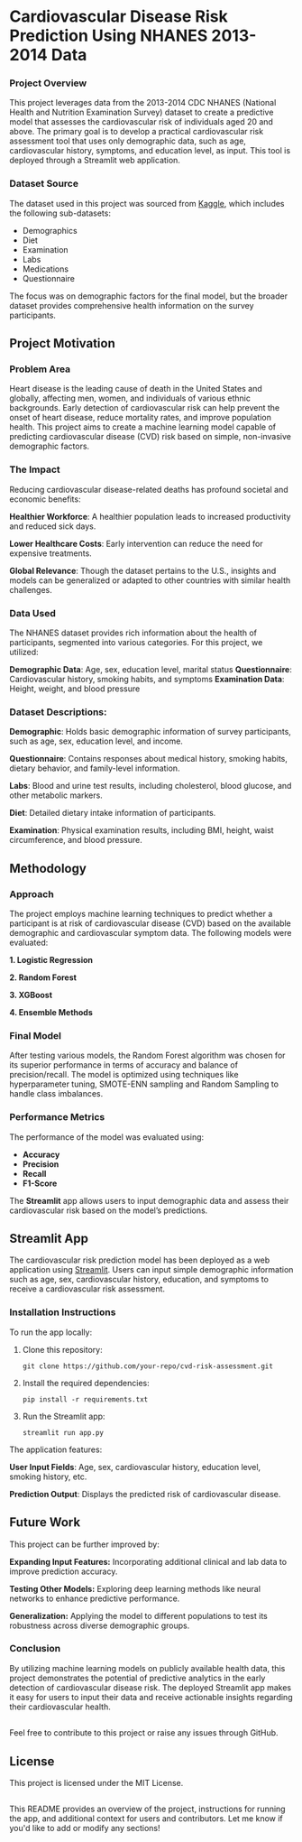 # Cardiovascular Disease Risk Prediction Using NHANES 2013-2014 Data
### Project Overview
This project leverages data from the 2013-2014 CDC NHANES (National Health and Nutrition Examination Survey) dataset to create a predictive model that assesses the cardiovascular risk of individuals aged 20 and above. The primary goal is to develop a practical cardiovascular risk assessment tool that uses only demographic data, such as age, cardiovascular history, symptoms, and education level, as input. This tool is deployed through a Streamlit web application.

### Dataset Source
The dataset used in this project was sourced from [Kaggle](https://www.kaggle.com/datasets/cdc/national-health-and-nutrition-examination-survey/data), which includes the following sub-datasets:

- Demographics
- Diet
- Examination
- Labs
- Medications
- Questionnaire
  
The focus was on demographic factors for the final model, but the broader dataset provides comprehensive health information on the survey participants.

## Project Motivation
### Problem Area
Heart disease is the leading cause of death in the United States and globally, affecting men, women, and individuals of various ethnic backgrounds. Early detection of cardiovascular risk can help prevent the onset of heart disease, reduce mortality rates, and improve population health. This project aims to create a machine learning model capable of predicting cardiovascular disease (CVD) risk based on simple, non-invasive demographic factors.

### The Impact
Reducing cardiovascular disease-related deaths has profound societal and economic benefits:

__Healthier Workforce__: A healthier population leads to increased productivity and reduced sick days.

__Lower Healthcare Costs__: Early intervention can reduce the need for expensive treatments.

__Global Relevance__: Though the dataset pertains to the U.S., insights and models can be generalized or adapted to other countries with similar health challenges.

### Data Used
The NHANES dataset provides rich information about the health of participants, segmented into various categories. For this project, we utilized:

__Demographic Data__: Age, sex, education level, marital status
__Questionnaire__: Cardiovascular history, smoking habits, and symptoms
__Examination Data__: Height, weight, and blood pressure

### Dataset Descriptions:
__Demographic__: Holds basic demographic information of survey participants, such as age, sex, education level, and income.

__Questionnaire__: Contains responses about medical history, smoking habits, dietary behavior, and family-level information.

__Labs__: Blood and urine test results, including cholesterol, blood glucose, and other metabolic markers.

__Diet__: Detailed dietary intake information of participants.

__Examination__: Physical examination results, including BMI, height, waist circumference, and blood pressure.

## Methodology
### Approach
The project employs machine learning techniques to predict whether a participant is at risk of cardiovascular disease (CVD) based on the available demographic and cardiovascular symptom data. The following models were evaluated:

__1. Logistic Regression__

__2. Random Forest__

__3. XGBoost__

__4. Ensemble Methods__

### Final Model
After testing various models, the Random Forest algorithm was chosen for its superior performance in terms of accuracy and balance of precision/recall. The model is optimized using techniques like hyperparameter tuning, SMOTE-ENN sampling and Random Sampling to handle class imbalances.

### Performance Metrics
The performance of the model was evaluated using:

- __Accuracy__
- __Precision__
- __Recall__
- __F1-Score__

The __Streamlit__ app allows users to input demographic data and assess their cardiovascular risk based on the model’s predictions.

## Streamlit App
The cardiovascular risk prediction model has been deployed as a web application using [Streamlit](https://streamlit.io/). Users can input simple demographic information such as age, sex, cardiovascular history, education, and symptoms to receive a cardiovascular risk assessment.

### Installation Instructions

To run the app locally:

1. Clone this repository:
   ```
   git clone https://github.com/your-repo/cvd-risk-assessment.git
   ```
2. Install the required dependencies:
   ```
   pip install -r requirements.txt
   ```
4. Run the Streamlit app:
   ```
   streamlit run app.py
   ```
The application features:

__User Input Fields__: Age, sex, cardiovascular history, education level, smoking history, etc.

__Prediction Output__: Displays the predicted risk of cardiovascular disease.

## Future Work
This project can be further improved by:

__Expanding Input Features:__ Incorporating additional clinical and lab data to improve prediction accuracy.

__Testing Other Models:__ Exploring deep learning methods like neural networks to enhance predictive performance.

__Generalization:__ Applying the model to different populations to test its robustness across diverse demographic groups.

### Conclusion
By utilizing machine learning models on publicly available health data, this project demonstrates the potential of predictive analytics in the early detection of cardiovascular disease risk. The deployed Streamlit app makes it easy for users to input their data and receive actionable insights regarding their cardiovascular health.

##
Feel free to contribute to this project or raise any issues through GitHub.

## License
This project is licensed under the MIT License.

##
This README provides an overview of the project, instructions for running the app, and additional context for users and contributors. Let me know if you'd like to add or modify any sections!
